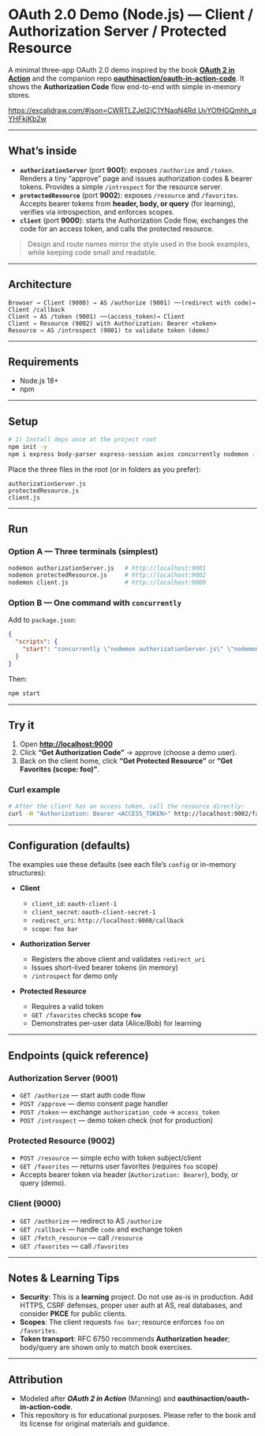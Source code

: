 # OAuth 2.0 Demo (Node.js) — Client / Authorization Server / Protected Resource

A minimal three-app OAuth 2.0 demo inspired by the book **[OAuth 2 in Action](https://www.manning.com/books/oauth-2-in-action)** and the companion repo **[oauthinaction/oauth-in-action-code](https://github.com/oauthinaction/oauth-in-action-code)**.
It shows the **Authorization Code** flow end-to-end with simple in-memory stores.

https://excalidraw.com/#json=CWRTLZJeI2jC1YNaqN4Rd,UvYOfHGQmhh_qYHFkjKb2w

---

## What’s inside

* **`authorizationServer`** (port **9001**): exposes `/authorize` and `/token`. Renders a tiny “approve” page and issues authorization codes & bearer tokens. Provides a simple `/introspect` for the resource server.
* **`protectedResource`** (port **9002**): exposes `/resource` and `/favorites`. Accepts bearer tokens from **header, body, or query** (for learning), verifies via introspection, and enforces scopes.
* **`client`** (port **9000**): starts the Authorization Code flow, exchanges the code for an access token, and calls the protected resource.

> Design and route names mirror the style used in the book examples, while keeping code small and readable.

---

## Architecture

```
Browser → Client (9000) → AS /authorize (9001) ──(redirect with code)→ Client /callback
Client → AS /token (9001) ──(access_token)→ Client
Client → Resource (9002) with Authorization: Bearer <token>
Resource → AS /introspect (9001) to validate token (demo)
```

---

## Requirements

* Node.js 18+
* npm

---

## Setup

```bash
# 1) Install deps once at the project root
npm init -y
npm i express body-parser express-session axios concurrently nodemon --save-dev
```

Place the three files in the root (or in folders as you prefer):

```
authorizationServer.js
protectedResource.js
client.js
```

---

## Run

### Option A — Three terminals (simplest)

```bash
nodemon authorizationServer.js   # http://localhost:9001
nodemon protectedResource.js     # http://localhost:9002
nodemon client.js                # http://localhost:9000
```

### Option B — One command with `concurrently`

Add to `package.json`:

```json
{
  "scripts": {
    "start": "concurrently \"nodemon authorizationServer.js\" \"nodemon protectedResource.js\" \"nodemon client.js\""
  }
}
```

Then:

```bash
npm start
```

---

## Try it

1. Open **[http://localhost:9000](http://localhost:9000)**
2. Click **“Get Authorization Code”** → approve (choose a demo user).
3. Back on the client home, click **“Get Protected Resource”** or **“Get Favorites (scope: foo)”**.

### Curl example

```bash
# After the client has an access token, call the resource directly:
curl -H "Authorization: Bearer <ACCESS_TOKEN>" http://localhost:9002/favorites
```

---

## Configuration (defaults)

The examples use these defaults (see each file’s `config` or in-memory structures):

* **Client**

  * `client_id`: `oauth-client-1`
  * `client_secret`: `oauth-client-secret-1`
  * `redirect_uri`: `http://localhost:9000/callback`
  * `scope`: `foo bar`

* **Authorization Server**

  * Registers the above client and validates `redirect_uri`
  * Issues short-lived bearer tokens (in memory)
  * `/introspect` for demo only

* **Protected Resource**

  * Requires a valid token
  * `GET /favorites` checks scope **`foo`**
  * Demonstrates per-user data (Alice/Bob) for learning

---

## Endpoints (quick reference)

### Authorization Server (9001)

* `GET /authorize` — start auth code flow
* `POST /approve` — demo consent page handler
* `POST /token` — exchange `authorization_code` → `access_token`
* `POST /introspect` — demo token check (not for production)

### Protected Resource (9002)

* `POST /resource` — simple echo with token subject/client
* `GET /favorites` — returns user favorites (requires `foo` scope)
* Accepts bearer token via header (`Authorization: Bearer`), body, or query (demo).

### Client (9000)

* `GET /authorize` — redirect to AS `/authorize`
* `GET /callback` — handle `code` and exchange token
* `GET /fetch_resource` — call `/resource`
* `GET /favorites` — call `/favorites`

---

## Notes & Learning Tips

* **Security**: This is a **learning** project. Do not use as-is in production. Add HTTPS, CSRF defenses, proper user auth at AS, real databases, and consider **PKCE** for public clients.
* **Scopes**: The client requests `foo bar`; resource enforces `foo` on `/favorites`.
* **Token transport**: RFC 6750 recommends **Authorization header**; body/query are shown only to match book exercises.

---

## Attribution

* Modeled after ***OAuth 2 in Action*** (Manning) and **oauthinaction/oauth-in-action-code**.
* This repository is for educational purposes. Please refer to the book and its license for original materials and guidance.
